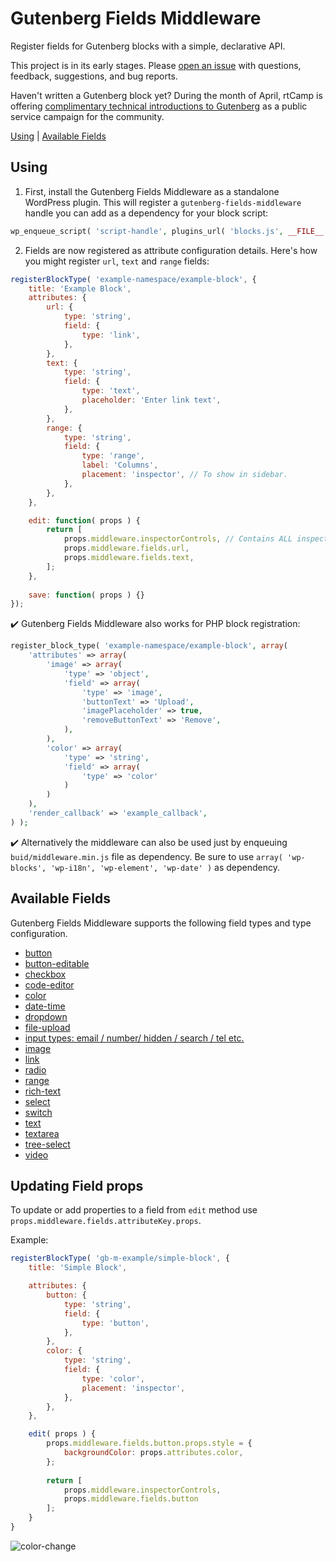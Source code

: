 # Gutenberg Fields Middleware

Register fields for Gutenberg blocks with a simple, declarative API.

This project is in its early stages. Please [open an issue](https://github.com/rtCamp/gutenberg-fields-middleware/issues) with questions, feedback, suggestions, and bug reports.

Haven't written a Gutenberg block yet? During the month of April, rtCamp is offering [complimentary technical introductions to Gutenberg](https://gutenberg.rtcamp.com/) as a public service campaign for the community.

[Using](#using) | [Available Fields](#available-fields)

## Using

1. First, install the Gutenberg Fields Middleware as a standalone WordPress plugin. This will register a `gutenberg-fields-middleware` handle you can add as a dependency for your block script:

```php
wp_enqueue_script( 'script-handle', plugins_url( 'blocks.js', __FILE__ ), array( 'gutenberg-fields-middleware' ) );
```

2. Fields are now registered as attribute configuration details. Here's how you might register `url`, `text` and `range` fields:

```js
registerBlockType( 'example-namespace/example-block', {
	title: 'Example Block',
	attributes: {
		url: {
			type: 'string',
			field: {
				type: 'link',
			},
		},
		text: {
			type: 'string',
			field: {
				type: 'text',
				placeholder: 'Enter link text',
			},
		},
		range: {
			type: 'string',
			field: {
				type: 'range',
				label: 'Columns',
				placement: 'inspector', // To show in sidebar.
			},
		},
	},

	edit: function( props ) {
		return [
			props.middleware.inspectorControls, // Contains ALL inspector controls.
			props.middleware.fields.url,
			props.middleware.fields.text,
		];
	},
	
	save: function( props ) {}
});
```



✔️ Gutenberg Fields Middleware also works for PHP block registration:

```php
register_block_type( 'example-namespace/example-block', array(
	'attributes' => array(
		'image' => array(
			'type' => 'object',
			'field' => array(
				'type' => 'image',
				'buttonText' => 'Upload',
				'imagePlaceholder' => true,
				'removeButtonText' => 'Remove',
			),
		),
		'color' => array(
			'type' => 'string',
			'field' => array(
				'type' => 'color'
			)
		)
	),
	'render_callback' => 'example_callback',
) );
```

✔️ Alternatively the middleware can also be used just by enqueuing `buid/middleware.min.js` file as dependency. Be sure to use `array( 'wp-blocks', 'wp-i18n', 'wp-element', 'wp-date' )` as dependency. 



## Available Fields

Gutenberg Fields Middleware supports the following field types and type configuration.

- [button](docs/button.md)
- [button-editable](docs/button-editable.md)
- [checkbox](docs/checkbox.md)
- [code-editor](docs/code-editor.md)
- [color](docs/color.md)
- [date-time](docs/date-time.md)
- [dropdown](docs/dropdown.md)
- [file-upload](docs/file-upload.md)
- [input types: email / number/ hidden / search / tel etc.](docs/input.md)
- [image](docs/image.md)
- [link](docs/link.md)
- [radio](docs/radio.md)
- [range](docs/range.md)
- [rich-text](docs/rich-text.md)
- [select](docs/select.md)
- [switch](docs/switch.md)
- [text](docs/text.md)
- [textarea](docs/textarea.md)
- [tree-select](docs/tree-select.md)
- [video](docs/video.md)

## Updating Field props

To update or add properties to a field from `edit` method use `props.middleware.fields.attributeKey.props`.

Example:

```js
registerBlockType( 'gb-m-example/simple-block', {
	title: 'Simple Block',

	attributes: {
		button: {
            type: 'string',
            field: {
                type: 'button',
            },
        },
        color: {
            type: 'string',
            field: {
                type: 'color',
                placement: 'inspector',
            },
        },
	},

	edit( props ) {
		props.middleware.fields.button.props.style = {
			backgroundColor: props.attributes.color,
		};
		
		return [
		    props.middleware.inspectorControls,
		    props.middleware.fields.button
		];
    }
}
```

![color-change](https://user-images.githubusercontent.com/6297436/38424317-46694046-39ce-11e8-8713-398c16a1b30c.gif)

